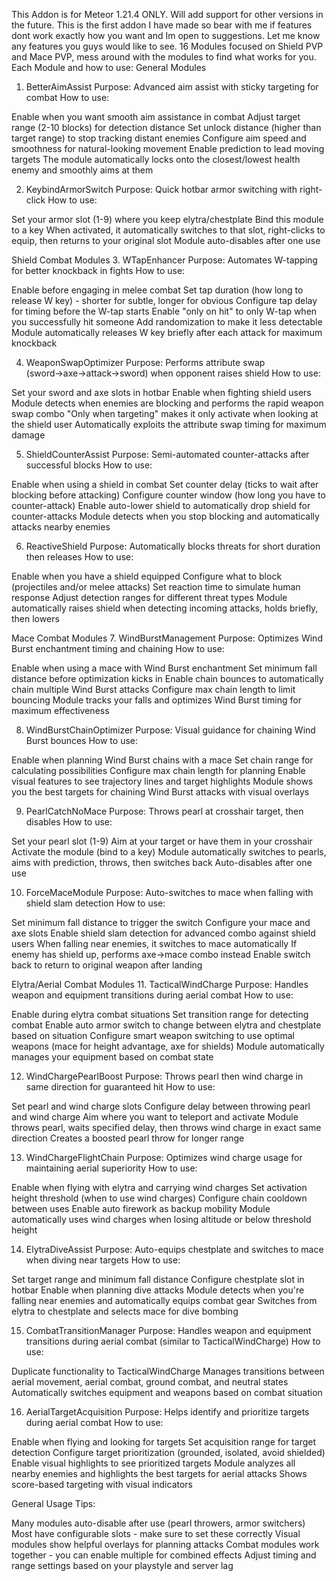 This Addon is for Meteor 1.21.4 ONLY. Will add support for other versions in the future.
This is the first addon I have made so bear with me if features dont work exactly how you want and Im open to suggestions.
Let me know any features you guys would like to see.
16 Modules focused on Shield PVP and Mace PVP, mess around with the modules to find what works for you.
Each Module and how to use:
General Modules
1. BetterAimAssist
Purpose: Advanced aim assist with sticky targeting for combat
How to use:

Enable when you want smooth aim assistance in combat
Adjust target range (2-10 blocks) for detection distance
Set unlock distance (higher than target range) to stop tracking distant enemies
Configure aim speed and smoothness for natural-looking movement
Enable prediction to lead moving targets
The module automatically locks onto the closest/lowest health enemy and smoothly aims at them

2. KeybindArmorSwitch
Purpose: Quick hotbar armor switching with right-click
How to use:

Set your armor slot (1-9) where you keep elytra/chestplate
Bind this module to a key
When activated, it automatically switches to that slot, right-clicks to equip, then returns to your original slot
Module auto-disables after one use

Shield Combat Modules
3. WTapEnhancer
Purpose: Automates W-tapping for better knockback in fights
How to use:

Enable before engaging in melee combat
Set tap duration (how long to release W key) - shorter for subtle, longer for obvious
Configure tap delay for timing before the W-tap starts
Enable "only on hit" to only W-tap when you successfully hit someone
Add randomization to make it less detectable
Module automatically releases W key briefly after each attack for maximum knockback

4. WeaponSwapOptimizer
Purpose: Performs attribute swap (sword→axe→attack→sword) when opponent raises shield
How to use:

Set your sword and axe slots in hotbar
Enable when fighting shield users
Module detects when enemies are blocking and performs the rapid weapon swap combo
"Only when targeting" makes it only activate when looking at the shield user
Automatically exploits the attribute swap timing for maximum damage

5. ShieldCounterAssist
Purpose: Semi-automated counter-attacks after successful blocks
How to use:

Enable when using a shield in combat
Set counter delay (ticks to wait after blocking before attacking)
Configure counter window (how long you have to counter-attack)
Enable auto-lower shield to automatically drop shield for counter-attacks
Module detects when you stop blocking and automatically attacks nearby enemies

6. ReactiveShield
Purpose: Automatically blocks threats for short duration then releases
How to use:

Enable when you have a shield equipped
Configure what to block (projectiles and/or melee attacks)
Set reaction time to simulate human response
Adjust detection ranges for different threat types
Module automatically raises shield when detecting incoming attacks, holds briefly, then lowers

Mace Combat Modules
7. WindBurstManagement
Purpose: Optimizes Wind Burst enchantment timing and chaining
How to use:

Enable when using a mace with Wind Burst enchantment
Set minimum fall distance before optimization kicks in
Enable chain bounces to automatically chain multiple Wind Burst attacks
Configure max chain length to limit bouncing
Module tracks your falls and optimizes Wind Burst timing for maximum effectiveness

8. WindBurstChainOptimizer
Purpose: Visual guidance for chaining Wind Burst bounces
How to use:

Enable when planning Wind Burst chains with a mace
Set chain range for calculating possibilities
Configure max chain length for planning
Enable visual features to see trajectory lines and target highlights
Module shows you the best targets for chaining Wind Burst attacks with visual overlays

9. PearlCatchNoMace
Purpose: Throws pearl at crosshair target, then disables
How to use:

Set your pearl slot (1-9)
Aim at your target or have them in your crosshair
Activate the module (bind to a key)
Module automatically switches to pearls, aims with prediction, throws, then switches back
Auto-disables after one use

10. ForceMaceModule
Purpose: Auto-switches to mace when falling with shield slam detection
How to use:

Set minimum fall distance to trigger the switch
Configure your mace and axe slots
Enable shield slam detection for advanced combo against shield users
When falling near enemies, it switches to mace automatically
If enemy has shield up, performs axe→mace combo instead
Enable switch back to return to original weapon after landing

Elytra/Aerial Combat Modules
11. TacticalWindCharge
Purpose: Handles weapon and equipment transitions during aerial combat
How to use:

Enable during elytra combat situations
Set transition range for detecting combat
Enable auto armor switch to change between elytra and chestplate based on situation
Configure smart weapon switching to use optimal weapons (mace for height advantage, axe for shields)
Module automatically manages your equipment based on combat state

12. WindChargePearlBoost
Purpose: Throws pearl then wind charge in same direction for guaranteed hit
How to use:

Set pearl and wind charge slots
Configure delay between throwing pearl and wind charge
Aim where you want to teleport and activate
Module throws pearl, waits specified delay, then throws wind charge in exact same direction
Creates a boosted pearl throw for longer range

13. WindChargeFlightChain
Purpose: Optimizes wind charge usage for maintaining aerial superiority
How to use:

Enable when flying with elytra and carrying wind charges
Set activation height threshold (when to use wind charges)
Configure chain cooldown between uses
Enable auto firework as backup mobility
Module automatically uses wind charges when losing altitude or below threshold height

14. ElytraDiveAssist
Purpose: Auto-equips chestplate and switches to mace when diving near targets
How to use:

Set target range and minimum fall distance
Configure chestplate slot in hotbar
Enable when planning dive attacks
Module detects when you're falling near enemies and automatically equips combat gear
Switches from elytra to chestplate and selects mace for dive bombing

15. CombatTransitionManager
Purpose: Handles weapon and equipment transitions during aerial combat (similar to TacticalWindCharge)
How to use:

Duplicate functionality to TacticalWindCharge
Manages transitions between aerial movement, aerial combat, ground combat, and neutral states
Automatically switches equipment and weapons based on combat situation

16. AerialTargetAcquisition
Purpose: Helps identify and prioritize targets during aerial combat
How to use:

Enable when flying and looking for targets
Set acquisition range for target detection
Configure target prioritization (grounded, isolated, avoid shielded)
Enable visual highlights to see prioritized targets
Module analyzes all nearby enemies and highlights the best targets for aerial attacks
Shows score-based targeting with visual indicators

General Usage Tips:

Many modules auto-disable after use (pearl throwers, armor switchers)
Most have configurable slots - make sure to set these correctly
Visual modules show helpful overlays for planning attacks
Combat modules work together - you can enable multiple for combined effects
Adjust timing and range settings based on your playstyle and server lag
